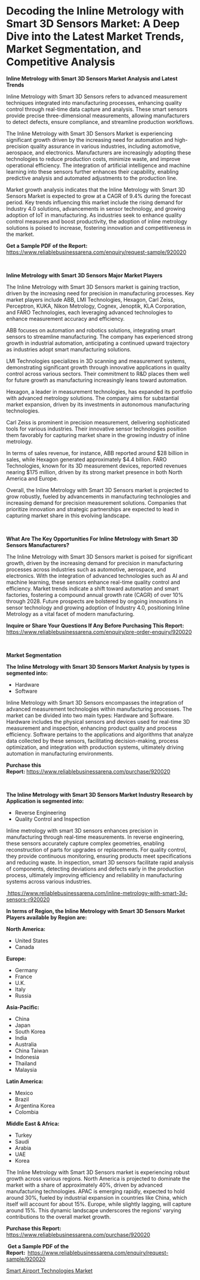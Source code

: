 <p><h1>Decoding the Inline Metrology with Smart 3D Sensors Market: A Deep Dive into the Latest Market Trends, Market Segmentation, and Competitive Analysis</h1></p><p><strong>Inline Metrology with Smart 3D Sensors Market Analysis and Latest Trends</strong></p>
<p><p>Inline Metrology with Smart 3D Sensors refers to advanced measurement techniques integrated into manufacturing processes, enhancing quality control through real-time data capture and analysis. These smart sensors provide precise three-dimensional measurements, allowing manufacturers to detect defects, ensure compliance, and streamline production workflows.</p><p>The Inline Metrology with Smart 3D Sensors Market is experiencing significant growth driven by the increasing need for automation and high-precision quality assurance in various industries, including automotive, aerospace, and electronics. Manufacturers are increasingly adopting these technologies to reduce production costs, minimize waste, and improve operational efficiency. The integration of artificial intelligence and machine learning into these sensors further enhances their capability, enabling predictive analysis and automated adjustments to the production line.</p><p>Market growth analysis indicates that the Inline Metrology with Smart 3D Sensors Market is expected to grow at a CAGR of 9.4% during the forecast period. Key trends influencing this market include the rising demand for Industry 4.0 solutions, advancements in sensor technology, and growing adoption of IoT in manufacturing. As industries seek to enhance quality control measures and boost productivity, the adoption of inline metrology solutions is poised to increase, fostering innovation and competitiveness in the market.</p></p>
<p><strong>Get a Sample PDF of the Report:&nbsp;</strong> <a href="https://www.reliablebusinessarena.com/enquiry/request-sample/920020?utm_campaign=2630&utm_medium=2&utm_source=Github&utm_content=ia&utm_term=07032025&utm_id=inline-metrology-with-smart-3d-sensors">https://www.reliablebusinessarena.com/enquiry/request-sample/920020</a></p>
<p>&nbsp;</p>
<p><strong>Inline Metrology with Smart 3D Sensors Major Market Players</strong></p>
<p><p>The Inline Metrology with Smart 3D Sensors market is gaining traction, driven by the increasing need for precision in manufacturing processes. Key market players include ABB, LMI Technologies, Hexagon, Carl Zeiss, Perceptron, KUKA, Nikon Metrology, Cognex, Jenoptik, KLA Corporation, and FARO Technologies, each leveraging advanced technologies to enhance measurement accuracy and efficiency.</p><p>ABB focuses on automation and robotics solutions, integrating smart sensors to streamline manufacturing. The company has experienced strong growth in industrial automation, anticipating a continued upward trajectory as industries adopt smart manufacturing solutions.</p><p>LMI Technologies specializes in 3D scanning and measurement systems, demonstrating significant growth through innovative applications in quality control across various sectors. Their commitment to R&D places them well for future growth as manufacturing increasingly leans toward automation.</p><p>Hexagon, a leader in measurement technologies, has expanded its portfolio with advanced metrology solutions. The company aims for substantial market expansion, driven by its investments in autonomous manufacturing technologies.</p><p>Carl Zeiss is prominent in precision measurement, delivering sophisticated tools for various industries. Their innovative sensor technologies position them favorably for capturing market share in the growing industry of inline metrology.</p><p>In terms of sales revenue, for instance, ABB reported around $28 billion in sales, while Hexagon generated approximately $4.4 billion. FARO Technologies, known for its 3D measurement devices, reported revenues nearing $175 million, driven by its strong market presence in both North America and Europe.</p><p>Overall, the Inline Metrology with Smart 3D Sensors market is projected to grow robustly, fueled by advancements in manufacturing technologies and increasing demand for precision measurement solutions. Companies that prioritize innovation and strategic partnerships are expected to lead in capturing market share in this evolving landscape.</p></p>
<p>&nbsp;</p>
<p><strong>What Are The Key Opportunities For Inline Metrology with Smart 3D Sensors Manufacturers?</strong></p>
<p><p>The Inline Metrology with Smart 3D Sensors market is poised for significant growth, driven by the increasing demand for precision in manufacturing processes across industries such as automotive, aerospace, and electronics. With the integration of advanced technologies such as AI and machine learning, these sensors enhance real-time quality control and efficiency. Market trends indicate a shift toward automation and smart factories, fostering a compound annual growth rate (CAGR) of over 10% through 2028. Future prospects are bolstered by ongoing innovations in sensor technology and growing adoption of Industry 4.0, positioning Inline Metrology as a vital facet of modern manufacturing.</p></p>
<p><strong>Inquire or Share Your Questions If Any Before Purchasing This Report:</strong> <a href="https://www.reliablebusinessarena.com/enquiry/pre-order-enquiry/920020?utm_campaign=2630&utm_medium=2&utm_source=Github&utm_content=ia&utm_term=07032025&utm_id=inline-metrology-with-smart-3d-sensors">https://www.reliablebusinessarena.com/enquiry/pre-order-enquiry/920020</a></p>
<p>&nbsp;</p>
<p><strong>Market Segmentation</strong></p>
<p><strong>The Inline Metrology with Smart 3D Sensors Market Analysis by types is segmented into:</strong></p>
<p><ul><li>Hardware</li><li>Software</li></ul></p>
<p><p>Inline Metrology with Smart 3D Sensors encompasses the integration of advanced measurement technologies within manufacturing processes. The market can be divided into two main types: Hardware and Software. Hardware includes the physical sensors and devices used for real-time 3D measurement and inspection, enhancing product quality and process efficiency. Software pertains to the applications and algorithms that analyze data collected by these sensors, facilitating decision-making, process optimization, and integration with production systems, ultimately driving automation in manufacturing environments.</p></p>
<p><strong>Purchase this Report:&nbsp;</strong><a href="https://www.reliablebusinessarena.com/purchase/920020?utm_campaign=2630&utm_medium=2&utm_source=Github&utm_content=ia&utm_term=07032025&utm_id=inline-metrology-with-smart-3d-sensors">https://www.reliablebusinessarena.com/purchase/920020</a></p>
<p>&nbsp;</p>
<p><strong>The Inline Metrology with Smart 3D Sensors Market Industry Research by Application is segmented into:</strong></p>
<p><ul><li>Reverse Engineering</li><li>Quality Control and Inspection</li></ul></p>
<p><p>Inline metrology with smart 3D sensors enhances precision in manufacturing through real-time measurements. In reverse engineering, these sensors accurately capture complex geometries, enabling reconstruction of parts for upgrades or replacements. For quality control, they provide continuous monitoring, ensuring products meet specifications and reducing waste. In inspection, smart 3D sensors facilitate rapid analysis of components, detecting deviations and defects early in the production process, ultimately improving efficiency and reliability in manufacturing systems across various industries.</p></p>
<p><a href="https://www.reliablebusinessarena.com/inline-metrology-with-smart-3d-sensors-r920020?utm_campaign=2630&utm_medium=2&utm_source=Github&utm_content=ia&utm_term=07032025&utm_id=inline-metrology-with-smart-3d-sensors">&nbsp;https://www.reliablebusinessarena.com/inline-metrology-with-smart-3d-sensors-r920020</a></p>
<p><strong>In terms of Region, the Inline Metrology with Smart 3D Sensors Market Players available by Region are:</strong></p>
<p>
    <p> <strong> North America: </strong>
        <ul>
            <li>United States</li>
            <li>Canada</li>
        </ul>
        </p> 
    <p> <strong> Europe: </strong>
        <ul>
            <li>Germany</li>
            <li>France</li>
            <li>U.K.</li>
            <li>Italy</li>
            <li>Russia</li>
        </ul>
        </p> 
    <p> <strong> Asia-Pacific: </strong>
        <ul>
            <li>China</li>
            <li>Japan</li>
            <li>South Korea</li>
            <li>India</li>
            <li>Australia</li>
            <li>China Taiwan</li>
            <li>Indonesia</li>
            <li>Thailand</li>
            <li>Malaysia</li>
        </ul>
        </p> 
    <p> <strong> Latin America: </strong>
        <ul>
            <li>Mexico</li>
            <li>Brazil</li>
            <li>Argentina Korea</li>
            <li>Colombia</li>
        </ul>
        </p> 
    <p> <strong> Middle East & Africa: </strong>
        <ul>
            <li>Turkey</li>
            <li>Saudi</li>
            <li>Arabia</li>
            <li>UAE</li>
            <li>Korea</li>
        </ul>
    </p>
    </p>
<p><p>The Inline Metrology with Smart 3D Sensors market is experiencing robust growth across various regions. North America is projected to dominate the market with a share of approximately 40%, driven by advanced manufacturing technologies. APAC is emerging rapidly, expected to hold around 30%, fueled by industrial expansion in countries like China, which itself will account for about 15%. Europe, while slightly lagging, will capture around 15%. This dynamic landscape underscores the regions' varying contributions to the overall market growth.</p></p>
<p><strong>Purchase this Report: </strong><a href="https://www.reliablebusinessarena.com/purchase/920020?utm_campaign=2630&utm_medium=2&utm_source=Github&utm_content=ia&utm_term=07032025&utm_id=inline-metrology-with-smart-3d-sensors">https://www.reliablebusinessarena.com/purchase/920020</a></p>
<p>&nbsp;<strong>Get a Sample PDF of the Report:&nbsp;&nbsp;</strong><a href="https://www.reliablebusinessarena.com/enquiry/request-sample/920020?utm_campaign=2630&utm_medium=2&utm_source=Github&utm_content=ia&utm_term=07032025&utm_id=inline-metrology-with-smart-3d-sensors">https://www.reliablebusinessarena.com/enquiry/request-sample/920020</a></p>
<p><strong></strong></p>
<p><p><a href="https://github.com/rileymgdorcas/Market-Research-Report-List-1/blob/main/smart-airport-technologies-market.md?utm_campaign=2630&utm_medium=2&utm_source=Github&utm_content=ia&utm_term=07032025&utm_id=inline-metrology-with-smart-3d-sensors">Smart Airport Technologies Market</a></p></p>